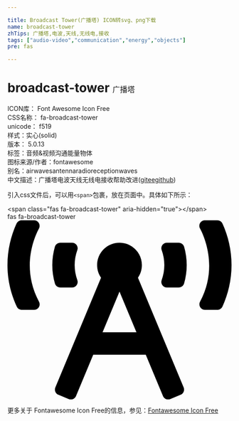 ```yaml
---

title: Broadcast Tower(广播塔) ICON转svg、png下载
name: broadcast-tower
zhTips: 广播塔,电波,天线,无线电,接收
tags: ["audio-video","communication","energy","objects"]
pre: fas

---
```


# broadcast-tower  <small style="font-size: 60%;font-weight: 100">广播塔</small>


<div class="detail-page">
<p>
<span>
ICON库：
<span class="badge-secondary badge">Font Awesome Icon Free</span> 
</span>
<br/>
<span>
CSS名称：
<span class="badge-secondary badge">fa-broadcast-tower</span> 
</span>
<br/>
<span>
unicode：
<span class="badge-secondary badge">f519</span> 
<copy-btn content='f519' btn-title=""></copy-btn>
<copy-btn :content='String.fromCodePoint(parseInt("f519", 16))' btn-title="复制U"></copy-btn>
</span><br/><span>样式：<span class="badge-light badge">实心(solid)</span></span>
<br/>
<span>
版本：
<span class="badge-secondary badge">5.0.13</span> 
</span><br/><span>标签：<span class="badge-light badge"><router-link to="/tags/audio-video.html">音频&视频</router-link></span><span class="badge-light badge"><router-link to="/tags/communication.html">沟通</router-link></span><span class="badge-light badge"><router-link to="/tags/energy.html">能量</router-link></span><span class="badge-light badge"><router-link to="/tags/objects.html">物体</router-link></span></span>
<br/>
<span>图标来源/作者：<span class="badge-light badge">fontawesome</span></span> 
<br/>
<span>别名：<span class="badge-light badge">airwaves</span><span class="badge-light badge">antenna</span><span class="badge-light badge">radio</span><span class="badge-light badge">reception</span><span class="badge-light badge">waves</span></span><br/><span class="zh-detail">中文描述：<span class="badge-primary badge">广播塔</span><span class="badge-primary badge">电波</span><span class="badge-primary badge">天线</span><span class="badge-primary badge">无线电</span><span class="badge-primary badge">接收</span><span class="help-link"><span>帮助改进</span>(<a href="https://gitee.com/liuwave/icon-helper/edit/master/json/fontawesome/solid/broadcast-tower.json" target="_blank" rel="noopener noreferrer">gitee</a><a href="https://github.com/liuwave/icon-helper/edit/master/json/fontawesome/solid/broadcast-tower.json" target="_blank" rel="noopener noreferrer">github</a></span>)</span><br/>
</p>
</div>
<div class="alert alert-dark">
  <i class="fas fa-broadcast-tower fa-xs"></i>
  <i class="fas fa-broadcast-tower fa-sm"></i>
  <i class="fas fa-broadcast-tower fa-lg"></i>
  <i class="fas fa-broadcast-tower fa-2x"></i>
  <i class="fas fa-broadcast-tower fa-3x"></i>
  <i class="fas fa-broadcast-tower fa-5x"></i>
  <i class="fas fa-broadcast-tower fa-7x"></i>
</div>
<div>
  <p>引入css文件后，可以用<code>&lt;span&gt;</code>包裹，放在页面中。具体如下所示：    
  </p>
  <div class="alert alert-primary" style="font-size: 14px">
    &lt;span class="fas fa-broadcast-tower" aria-hidden="true"&gt;&lt;/span&gt;
    <copy-btn content='<span class="fas fa-broadcast-tower" aria-hidden="true"></span>'></copy-btn>
  </div>
  <div class="alert alert-secondary">
    <i class="fas fa-broadcast-tower"
    style="font-size: 24px"
    aria-hidden="true"></i> fas fa-broadcast-tower
    <copy-btn content="fas fa-broadcast-tower" btn-title="复制图标名称"></copy-btn>
  </div>
</div>
<div id="svg" class="svg-wrap">
<svg xmlns="http://www.w3.org/2000/svg" viewBox="0 0 640 512"><path d="M150.94 192h33.73c11.01 0 18.61-10.83 14.86-21.18-4.93-13.58-7.55-27.98-7.55-42.82s2.62-29.24 7.55-42.82C203.29 74.83 195.68 64 184.67 64h-33.73c-7.01 0-13.46 4.49-15.41 11.23C130.64 92.21 128 109.88 128 128c0 18.12 2.64 35.79 7.54 52.76 1.94 6.74 8.39 11.24 15.4 11.24zM89.92 23.34C95.56 12.72 87.97 0 75.96 0H40.63c-6.27 0-12.14 3.59-14.74 9.31C9.4 45.54 0 85.65 0 128c0 24.75 3.12 68.33 26.69 118.86 2.62 5.63 8.42 9.14 14.61 9.14h34.84c12.02 0 19.61-12.74 13.95-23.37-49.78-93.32-16.71-178.15-.17-209.29zM614.06 9.29C611.46 3.58 605.6 0 599.33 0h-35.42c-11.98 0-19.66 12.66-14.02 23.25 18.27 34.29 48.42 119.42.28 209.23-5.72 10.68 1.8 23.52 13.91 23.52h35.23c6.27 0 12.13-3.58 14.73-9.29C630.57 210.48 640 170.36 640 128s-9.42-82.48-25.94-118.71zM489.06 64h-33.73c-11.01 0-18.61 10.83-14.86 21.18 4.93 13.58 7.55 27.98 7.55 42.82s-2.62 29.24-7.55 42.82c-3.76 10.35 3.85 21.18 14.86 21.18h33.73c7.02 0 13.46-4.49 15.41-11.24 4.9-16.97 7.53-34.64 7.53-52.76 0-18.12-2.64-35.79-7.54-52.76-1.94-6.75-8.39-11.24-15.4-11.24zm-116.3 100.12c7.05-10.29 11.2-22.71 11.2-36.12 0-35.35-28.63-64-63.96-64-35.32 0-63.96 28.65-63.96 64 0 13.41 4.15 25.83 11.2 36.12l-130.5 313.41c-3.4 8.15.46 17.52 8.61 20.92l29.51 12.31c8.15 3.4 17.52-.46 20.91-8.61L244.96 384h150.07l49.2 118.15c3.4 8.16 12.76 12.01 20.91 8.61l29.51-12.31c8.15-3.4 12-12.77 8.61-20.92l-130.5-313.41zM271.62 320L320 203.81 368.38 320h-96.76z"/></svg>
</div>
<detail full-name='fa-broadcast-tower'></detail>
    
<div><p>更多关于  Fontawesome Icon Free的信息，参见：<a target="_blank" href="https://iconhelper.cn/fontawesome.html">Fontawesome Icon Free</a>
</p></div>
